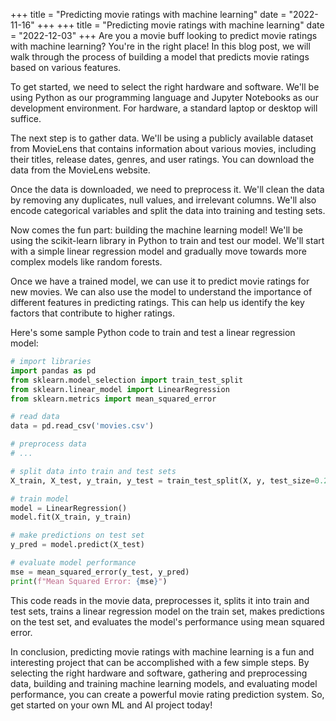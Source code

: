 +++
title = "Predicting movie ratings with machine learning"
date = "2022-11-16"
+++
+++
title = "Predicting movie ratings with machine learning"
date = "2022-12-03"
+++
Are you a movie buff looking to predict movie ratings with machine learning? You're in the right place! In this blog post, we will walk through the process of building a model that predicts movie ratings based on various features.

To get started, we need to select the right hardware and software. We'll be using Python as our programming language and Jupyter Notebooks as our development environment. For hardware, a standard laptop or desktop will suffice.

The next step is to gather data. We'll be using a publicly available dataset from MovieLens that contains information about various movies, including their titles, release dates, genres, and user ratings. You can download the data from the MovieLens website.

Once the data is downloaded, we need to preprocess it. We'll clean the data by removing any duplicates, null values, and irrelevant columns. We'll also encode categorical variables and split the data into training and testing sets.

Now comes the fun part: building the machine learning model! We'll be using the scikit-learn library in Python to train and test our model. We'll start with a simple linear regression model and gradually move towards more complex models like random forests.

Once we have a trained model, we can use it to predict movie ratings for new movies. We can also use the model to understand the importance of different features in predicting ratings. This can help us identify the key factors that contribute to higher ratings.

Here's some sample Python code to train and test a linear regression model:

```python
# import libraries
import pandas as pd
from sklearn.model_selection import train_test_split
from sklearn.linear_model import LinearRegression
from sklearn.metrics import mean_squared_error

# read data
data = pd.read_csv('movies.csv')

# preprocess data
# ...

# split data into train and test sets
X_train, X_test, y_train, y_test = train_test_split(X, y, test_size=0.2, random_state=42)

# train model
model = LinearRegression()
model.fit(X_train, y_train)

# make predictions on test set
y_pred = model.predict(X_test)

# evaluate model performance
mse = mean_squared_error(y_test, y_pred)
print(f"Mean Squared Error: {mse}")
```

This code reads in the movie data, preprocesses it, splits it into train and test sets, trains a linear regression model on the train set, makes predictions on the test set, and evaluates the model's performance using mean squared error.

In conclusion, predicting movie ratings with machine learning is a fun and interesting project that can be accomplished with a few simple steps. By selecting the right hardware and software, gathering and preprocessing data, building and training machine learning models, and evaluating model performance, you can create a powerful movie rating prediction system. So, get started on your own ML and AI project today!